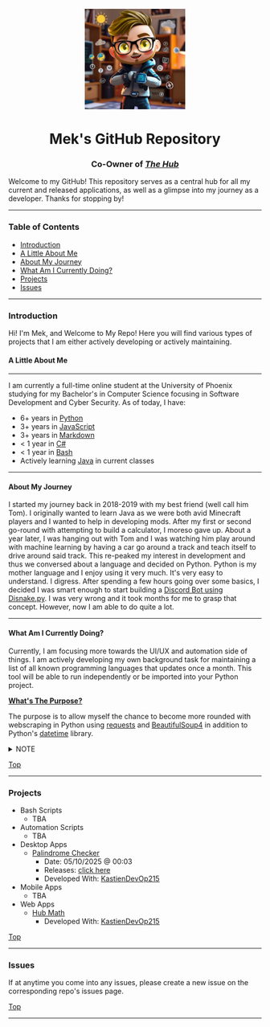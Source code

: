 <label id="top"></label>

<div align="center">
  <img src="./repo_images/mek.jpg" width="200" />
  <h1>Mek's GitHub Repository</h1>
  <h3>
    Co-Owner of 
    <i>
      <a href="https://github.com/theHub12">
        The Hub
      </a>
    </i>
  </h3>
</div>

Welcome to my GitHub! This repository serves as a central hub for all my current and released applications, as well as a glimpse into my journey as a developer. Thanks for stopping by!

---

### Table of Contents

- [Introduction](#introduction)
- [A Little About Me](#a-little-about-me)
- [About My Journey](#about-my-journey)
- [What Am I Currently Doing?](#what-am-i-currently-doing)
- [Projects](#projects)
- [Issues](#issues)

---

### Introduction

Hi! I'm Mek, and Welcome to My Repo! Here you will find various types of projects that I am either actively developing or actively maintaining.

#### A Little About Me
---

I am currently a full-time online student at the University of Phoenix studying for my Bachelor's in Computer Science focusing in Software Development and Cyber Security. As of today, I have:

  - 6+ years in [Python](https://python.org)
  - 3+ years in [JavaScript](https://nodejs.org)
  - 3+ years in [Markdown](https://www.markdownguide.org/basic-syntax/)
  - < 1 year in [C#](https://learn.microsoft.com/en-us/dotnet/csharp/)
  - < 1 year in [Bash](https://www.geeksforgeeks.org/bash-scripting-introduction-to-bash-and-bash-scripting/)
  - Actively learning [Java](https://www.java.com/en/) in current classes

---
#### About My Journey

I started my journey back in 2018-2019 with my best friend (well call him Tom). I originally wanted to learn Java as we were both avid Minecraft players and I wanted to help in developing mods. After my first or second go-round with attempting to build a calculator, I moreso gave up. About a year later, I was hanging out with Tom and I was watching him play around with machine learning by having a car go around a track and teach itself to drive around said track. This re-peaked my interest in development and thus we conversed about a language and decided on Python. Python is my mother language and I enjoy using it very much. It's very easy to understand. I digress. After spending a few hours going over some basics, I decided I was smart enough to start building a [Discord Bot using Disnake.py](https://docs.disnake.dev/en/stable/index.html). I was very wrong and it took months for me to grasp that concept. However, now I am able to do quite a lot.

---
#### What Am I Currently Doing?

Currently, I am focusing more towards the UI/UX and automation side of things. I am actively developing my own background task for maintaining a list of all known programming languages that updates once a month. This tool will be able to run independently or be imported into your Python project. 

<b><u>What's The Purpose?</u></b>

The purpose is to allow myself the chance to become more rounded with webscraping in Python using [requests](https://docs.python-requests.org/en/latest/index.html) and [BeautifulSoup4](https://beautiful-soup-4.readthedocs.io/en/latest/) in addition to Python's [datetime](https://docs.python.org/3/library/datetime.html) library.

<details>
<summary>NOTE</summary>

> At this time, there is no anticipated release date as I am taking my time in learning these concepts. Please be patient. Thanks!
</details>

<a href="#top">Top</a>

---
### Projects

- Bash Scripts
  - TBA
- Automation Scripts
  - TBA
- Desktop Apps
  - [Palindrome Checker](https://github.com/mek0124/PalindromeChecker)
    - Date: 05/10/2025 @ 00:03
    - Releases: [click here](https://github.com/mek0124/PalindromeChecker/releases)
    - Developed With: [KastienDevOp215](https://github.com/KastienDevOp)
- Mobile Apps
  - TBA
- Web Apps
  - [Hub Math](https://github.com/mek0124/HubMath)
    - Developed With: [KastienDevOp215](https://github.com/KastienDevOp)

<a href="#top">Top</a>

---
### Issues

If at anytime you come into any issues, please create a new issue on the corresponding repo's issues page.

<a href="#top">Top</a>

---
